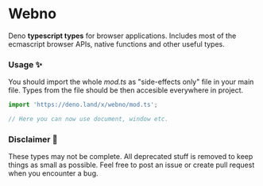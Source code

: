 
# Webno
Deno **typescript types** for browser applications.
Includes most of the ecmascript browser APIs, native functions and other useful types.

### Usage ✨

You should import the whole *mod.ts* as "side-effects only" file in your main file. Types from the file should be then accesible everywhere in project.

```typescript
import 'https://deno.land/x/webno/mod.ts';

// Here you can now use document, window etc.
```

### Disclaimer 🛑
These types may not be complete. All deprecated stuff is removed to keep things as small as possible. Feel free to post an issue or create pull request when you encounter a bug.
